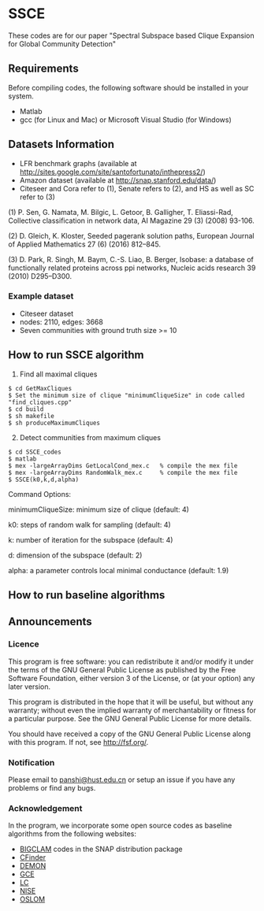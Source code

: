 # SSCE
These codes are for our paper "Spectral Subspace based Clique Expansion for Global Community Detection"
## Requirements
Before compiling codes, the following software should be installed in your system.
- Matlab
- gcc (for Linux and Mac) or Microsoft Visual Studio (for Windows)
## Datasets Information
- LFR benchmark graphs (available at http://sites.google.com/site/santofortunato/inthepress2/)
- Amazon dataset (available at http://snap.stanford.edu/data/)
- Citeseer and Cora refer to (1), Senate refers to (2), and HS as well as SC refer to (3)  

(1) P. Sen, G. Namata, M. Bilgic, L. Getoor, B. Galligher, T. Eliassi-Rad, Collective classification in network data, AI Magazine 29 (3) (2008) 93-106.

(2) D. Gleich, K. Kloster, Seeded pagerank solution paths, European Journal of Applied Mathematics 27 (6) (2016) 812–845.

(3) D. Park, R. Singh, M. Baym, C.-S. Liao, B. Berger, Isobase: a database of functionally related proteins across ppi networks, Nucleic acids research 39 (2010) D295–D300.

### Example dataset
- Citeseer dataset
- nodes: 2110, edges: 3668
- Seven communities with ground truth size >= 10
## How to run SSCE algorithm
1. Find all maximal cliques
```
$ cd GetMaxCliques
$ Set the minimum size of clique "minimumCliqueSize" in code called "find_cliques.cpp"
$ cd build
$ sh makefile
$ sh produceMaximumCliques
```
2. Detect communities from maximum cliques
```
$ cd SSCE_codes 
$ matlab 
$ mex -largeArrayDims GetLocalCond_mex.c   % compile the mex file 
$ mex -largeArrayDims RandomWalk_mex.c     % compile the mex file 
$ SSCE(k0,k,d,alpha) 
```
Command Options:

minimumCliqueSize: minimum size of clique (default: 4)

k0: steps of random walk for sampling (default: 4)

k: number of iteration for the subspace (default: 4)

d: dimension of the subspace (default: 2)

alpha: a parameter controls local minimal conductance (default: 1.9)
## How to run baseline algorithms
## Announcements
### Licence
This program is free software: you can redistribute it and/or modify it under the terms of the GNU General Public License as published by the Free Software Foundation, either version 3 of the License, or (at your option) any later version.

This program is distributed in the hope that it will be useful, but without any warranty; without even the implied warranty of merchantability or fitness for a particular purpose. See the GNU General Public License for more details.

You should have received a copy of the GNU General Public License along with this program. If not, see http://fsf.org/.
### Notification
Please email to panshi@hust.edu.cn or setup an issue if you have any problems or find any bugs.

### Acknowledgement
In the program, we incorporate some open source codes as baseline algorithms from the following websites:
- [BIGCLAM](http://snap.stanford.edu/snap/download.html) codes in the SNAP distribution package
- [CFinder](http://hal.elte.hu/cfinder/wiki/?n=Main.Software)
- [DEMON](http://www.michelecoscia.com/?page_id=42)
- [GCE](https://sites.google.com/site/greedycliqueexpansion/)
- [LC](https://github.com/bagrow/linkcomm)
- [NISE](http://lab.icc.skku.ac.kr/~jjwhang/codes/cikm2013/nise.html)
- [OSLOM](http://www.oslom.org/index.html)
